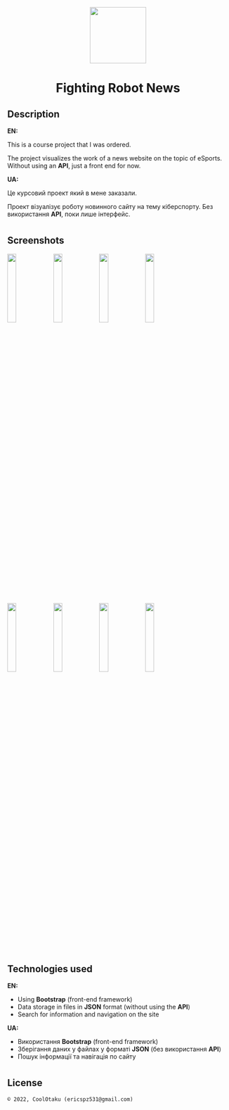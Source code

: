 <p align="center"><img width="128" height="128" src="assets/img/logo.png" /></p>
<h1 align="center">Fighting Robot News</h1>

## Description
<b>EN:</b>

This is a course project that I was ordered.

The project visualizes the work of a news website on the topic of eSports. Without using an **API**, just a front end for now.

<b>UA:</b>

Це курсовий проект який в мене заказали.

Проект візуалізує роботу новинного сайту на тему кіберспорту. Без використання **API**, поки лише інтерфейс.

#
## Screenshots
<p>
  <img src="screens/s1.png" height="20%"/>
  <img src="screens/s2.png" height="20%"/>
  <img src="screens/s3.png" height="20%"/>
  <img src="screens/s4.png" height="20%"/>
</p>
<p>
  <img src="screens/sm1.png" height="20%"/>
  <img src="screens/sm2.png" height="20%"/>
  <img src="screens/sm3.png" height="20%"/>
  <img src="screens/sm4.png" height="20%"/>
</p>

#
## Technologies used
<b>EN:</b>
- Using **Bootstrap** (front-end framework)
- Data storage in files in **JSON** format (without using the **API**)
- Search for information and navigation on the site

<b>UA:</b>
- Використання **Bootstrap** (front-end framework)
- Зберігання даних у файлах у форматі **JSON** (без використання **API**)
- Пошук інформації та навігація по сайту

#
## License
```
© 2022, CoolOtaku (ericspz531@gmail.com)
```

